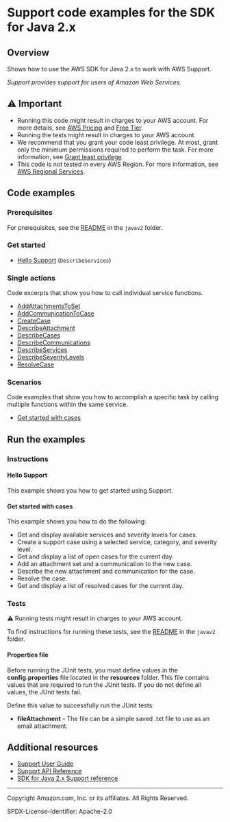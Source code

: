 # Support code examples for the SDK for Java 2.x

## Overview

Shows how to use the AWS SDK for Java 2.x to work with AWS Support.

<!--custom.overview.start-->
<!--custom.overview.end-->

_Support provides support for users of Amazon Web Services._

## ⚠ Important

* Running this code might result in charges to your AWS account. For more details, see [AWS Pricing](https://aws.amazon.com/pricing/) and [Free Tier](https://aws.amazon.com/free/).
* Running the tests might result in charges to your AWS account.
* We recommend that you grant your code least privilege. At most, grant only the minimum permissions required to perform the task. For more information, see [Grant least privilege](https://docs.aws.amazon.com/IAM/latest/UserGuide/best-practices.html#grant-least-privilege).
* This code is not tested in every AWS Region. For more information, see [AWS Regional Services](https://aws.amazon.com/about-aws/global-infrastructure/regional-product-services).

<!--custom.important.start-->
<!--custom.important.end-->

## Code examples

### Prerequisites

For prerequisites, see the [README](../../README.md#Prerequisites) in the `javav2` folder.


<!--custom.prerequisites.start-->
<!--custom.prerequisites.end-->

### Get started

- [Hello Support](src/main/java/com/example/support/HelloSupport.java#L6) (`DescribeServices`)


### Single actions

Code excerpts that show you how to call individual service functions.

- [AddAttachmentsToSet](src/main/java/com/example/support/SupportScenario.java#L276)
- [AddCommunicationToCase](src/main/java/com/example/support/SupportScenario.java#L254)
- [CreateCase](src/main/java/com/example/support/SupportScenario.java#L332)
- [DescribeAttachment](src/main/java/com/example/support/SupportScenario.java#L207)
- [DescribeCases](src/main/java/com/example/support/SupportScenario.java#L303)
- [DescribeCommunications](src/main/java/com/example/support/SupportScenario.java#L224)
- [DescribeServices](src/main/java/com/example/support/SupportScenario.java#L383)
- [DescribeSeverityLevels](src/main/java/com/example/support/SupportScenario.java#L358)
- [ResolveCase](src/main/java/com/example/support/SupportScenario.java#L190)

### Scenarios

Code examples that show you how to accomplish a specific task by calling multiple
functions within the same service.

- [Get started with cases](src/main/java/com/example/support/SupportScenario.java)


<!--custom.examples.start-->
<!--custom.examples.end-->

## Run the examples

### Instructions


<!--custom.instructions.start-->
<!--custom.instructions.end-->

#### Hello Support

This example shows you how to get started using Support.



#### Get started with cases

This example shows you how to do the following:

- Get and display available services and severity levels for cases.
- Create a support case using a selected service, category, and severity level.
- Get and display a list of open cases for the current day.
- Add an attachment set and a communication to the new case.
- Describe the new attachment and communication for the case.
- Resolve the case.
- Get and display a list of resolved cases for the current day.

<!--custom.scenario_prereqs.support_Scenario_GetStartedSupportCases.start-->
<!--custom.scenario_prereqs.support_Scenario_GetStartedSupportCases.end-->


<!--custom.scenarios.support_Scenario_GetStartedSupportCases.start-->
<!--custom.scenarios.support_Scenario_GetStartedSupportCases.end-->

### Tests

⚠ Running tests might result in charges to your AWS account.


To find instructions for running these tests, see the [README](../../README.md#Tests)
in the `javav2` folder.



<!--custom.tests.start-->

#### Properties file

Before running the JUnit tests, you must define values in the **config.properties** file located in the **resources** folder. This file contains values that are required to run the JUnit tests. If you do not define all values, the JUnit tests fail.

Define this value to successfully run the JUnit tests:

- **fileAttachment** - The file can be a simple saved .txt file to use as an email attachment.

<!--custom.tests.end-->

## Additional resources

- [Support User Guide](https://docs.aws.amazon.com/awssupport/latest/user/getting-started.html)
- [Support API Reference](https://docs.aws.amazon.com/awssupport/latest/APIReference/welcome.html)
- [SDK for Java 2.x Support reference](https://sdk.amazonaws.com/java/api/latest/software/amazon/awssdk/services/support/package-summary.html)

<!--custom.resources.start-->
<!--custom.resources.end-->

---

Copyright Amazon.com, Inc. or its affiliates. All Rights Reserved.

SPDX-License-Identifier: Apache-2.0